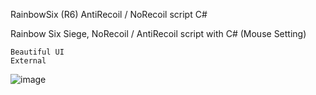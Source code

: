 RainbowSix (R6) AntiRecoil / NoRecoil script C#

Rainbow Six Siege, NoRecoil / AntiRecoil script with C# (Mouse Setting)

    Beautiful UI
    External


![image](https://github.com/user-attachments/assets/bb4c9250-b444-4acf-af4e-664b437345e1)

